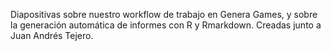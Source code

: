 Diapositivas sobre nuestro workflow de trabajo en Genera Games, y sobre la generación automática de informes con R y Rmarkdown. 
Creadas junto a Juan Andrés Tejero.
